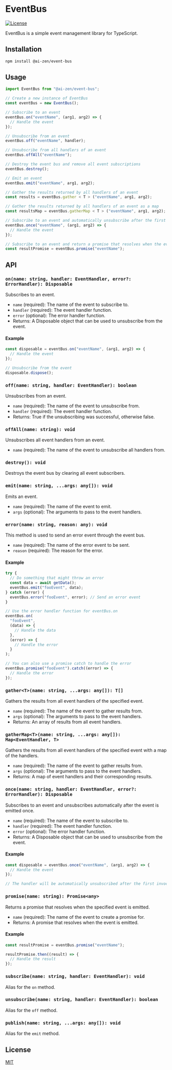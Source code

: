 # EventBus

[![License](https://img.shields.io/badge/license-MIT-blue.svg)](https://opensource.org/licenses/MIT)

EventBus is a simple event management library for TypeScript.

## Installation

```bash
npm install @ai-zen/event-bus
```

## Usage

```javascript
import EventBus from "@ai-zen/event-bus";

// Create a new instance of EventBus
const eventBus = new EventBus();

// Subscribe to an event
eventBus.on("eventName", (arg1, arg2) => {
  // Handle the event
});

// Unsubscribe from an event
eventBus.off("eventName", handler);

// Unsubscribe from all handlers of an event
eventBus.offAll("eventName");

// Destroy the event bus and remove all event subscriptions
eventBus.destroy();

// Emit an event
eventBus.emit("eventName", arg1, arg2);

// Gather the results returned by all handlers of an event
const results = eventBus.gather < T > ("eventName", arg1, arg2);

// Gather the results returned by all handlers of an event as a map
const resultsMap = eventBus.gatherMap < T > ("eventName", arg1, arg2);

// Subscribe to an event and automatically unsubscribe after the first invocation
eventBus.once("eventName", (arg1, arg2) => {
  // Handle the event
});

// Subscribe to an event and return a promise that resolves when the event is emitted
const resultPromise = eventBus.promise("eventName");
```

## API

### `on(name: string, handler: EventHandler, error?: ErrorHandler): Disposable`

Subscribes to an event.

- `name` (required): The name of the event to subscribe to.
- `handler` (required): The event handler function.
- `error` (optional): The error handler function.
- Returns: A Disposable object that can be used to unsubscribe from the event.

#### Example

```javascript
const disposable = eventBus.on("eventName", (arg1, arg2) => {
  // Handle the event
});

// Unsubscribe from the event
disposable.dispose();
```

### `off(name: string, handler: EventHandler): boolean`

Unsubscribes from an event.

- `name` (required): The name of the event to unsubscribe from.
- `handler` (required): The event handler function.
- Returns: True if the unsubscribing was successful, otherwise false.

### `offAll(name: string): void`

Unsubscribes all event handlers from an event.

- `name` (required): The name of the event to unsubscribe all handlers from.

### `destroy(): void`

Destroys the event bus by clearing all event subscribers.

### `emit(name: string, ...args: any[]): void`

Emits an event.

- `name` (required): The name of the event to emit.
- `args` (optional): The arguments to pass to the event handlers.

### `error(name: string, reason: any): void`

This method is used to send an error event through the event bus.

- `name` (required): The name of the error event to be sent.
- `reason` (required): The reason for the error.

#### Example

```javascript
try {
  // Do something that might throw an error
  const data = await getData();
  eventBus.emit("fooEvent", data);
} catch (error) {
  eventBus.error("fooEvent", error); // Send an error event
}
```

```javascript
// Use the error handler function for eventBus.on
eventBus.on(
  "fooEvent",
  (data) => {
    // Handle the data
  },
  (error) => {
    // Handle the error
  }
);

// You can also use a promise catch to handle the error
eventBus.promise("fooEvent").catch((error) => {
  // Handle the error
});
```

### `gather<T>(name: string, ...args: any[]): T[]`

Gathers the results from all event handlers of the specified event.

- `name` (required): The name of the event to gather results from.
- `args` (optional): The arguments to pass to the event handlers.
- Returns: An array of results from all event handlers.

### `gatherMap<T>(name: string, ...args: any[]): Map<EventHandler, T>`

Gathers the results from all event handlers of the specified event with a map of the handlers.

- `name` (required): The name of the event to gather results from.
- `args` (optional): The arguments to pass to the event handlers.
- Returns: A map of event handlers and their corresponding results.

### `once(name: string, handler: EventHandler, error?: ErrorHandler): Disposable`

Subscribes to an event and unsubscribes automatically after the event is emitted once.

- `name` (required): The name of the event to subscribe to.
- `handler` (required): The event handler function.
- `error` (optional): The error handler function.
- Returns: A Disposable object that can be used to unsubscribe from the event.

#### Example

```javascript
const disposable = eventBus.once("eventName", (arg1, arg2) => {
  // Handle the event
});

// The handler will be automatically unsubscribed after the first invocation
```

### `promise(name: string): Promise<any>`

Returns a promise that resolves when the specified event is emitted.

- `name` (required): The name of the event to create a promise for.
- Returns: A promise that resolves when the event is emitted.

#### Example

```javascript
const resultPromise = eventBus.promise("eventName");

resultPromise.then((result) => {
  // Handle the result
});
```

### `subscribe(name: string, handler: EventHandler): void`

Alias for the `on` method.

### `unsubscribe(name: string, handler: EventHandler): boolean`

Alias for the `off` method.

### `publish(name: string, ...args: any[]): void`

Alias for the `emit` method.

## License

[MIT](LICENSE)
